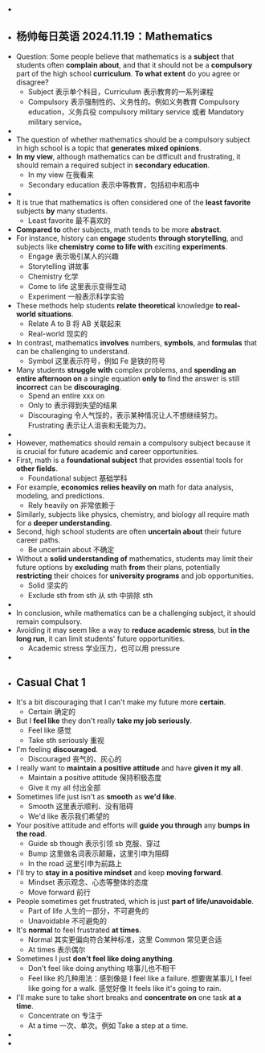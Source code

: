 -
- ## 杨帅每日英语 2024.11.19：Mathematics
- Question: Some people believe that mathematics is a **subject** that students often **complain about**, and that it should not be a **compulsory** part of the high school **curriculum**. **To what extent** do you agree or disagree?
	- Subject 表示单个科目，Curriculum 表示教育的一系列课程
	- Compulsory 表示强制性的、义务性的。例如义务教育 Compulsory education，义务兵役 compulsory military service 或者 Mandatory military service。
-
- The question of whether mathematics should be a compulsory subject in high school is a topic that **generates mixed opinions**.
- **In my view**, although mathematics can be difficult and frustrating, it should remain a required subject in **secondary education**.
	- In my view 在我看来
	- Secondary education 表示中等教育，包括初中和高中
-
- It is true that mathematics is often considered one of the **least favorite** subjects **by** many students.
	- Least favorite 最不喜欢的
- **Compared to** other subjects, math tends to be more **abstract**.
- For instance, history can **engage** students **through storytelling**, and subjects like **chemistry** **come to life with** exciting **experiments**.
	- Engage 表示吸引某人的兴趣
	- Storytelling 讲故事
	- Chemistry 化学
	- Come to life 这里表示变得生动
	- Experiment 一般表示科学实验
- These methods help students **relate** **theoretical** knowledge **to real-world situations**.
	- Relate A to B 将 AB 关联起来
	- Real-world 现实的
- In contrast, mathematics **involves** numbers, **symbols**, and **formulas** that can be challenging to understand.
	- Symbol 这里表示符号，例如 Fe 是铁的符号
- Many students **struggle with** complex problems, and **spending an entire afternoon on** a single equation **only to** find the answer is still **incorrect** can be **discouraging**.
	- Spend an entire xxx on
	- Only to 表示得到失望的结果
	- Discouraging 令人气馁的，表示某种情况让人不想继续努力。Frustrating 表示让人沮丧和无能为力。
-
- However, mathematics should remain a compulsory subject because it is crucial for future academic and career opportunities.
- First, math is a **foundational subject** that provides essential tools for **other fields**.
	- Foundational subject 基础学科
- For example, **economics** **relies heavily on** math for data analysis, modeling, and predictions.
	- Rely heavily on 非常依赖于
- Similarly, subjects like physics, chemistry, and biology all require math for a **deeper understanding**.
- Second, high school students are often **uncertain about** their future career paths.
	- Be uncertain about 不确定
- Without a **solid understanding of** mathematics, students may limit their future options by **excluding** math **from** their plans, potentially **restricting** their choices for **university programs** and job opportunities.
	- Solid 坚实的
	- Exclude sth from sth 从 sth 中排除 sth
-
- In conclusion, while mathematics can be a challenging subject, it should remain compulsory.
- Avoiding it may seem like a way to **reduce academic stress**, but **in the long run**, it can limit students' future opportunities.
	- Academic stress 学业压力，也可以用 pressure
-
- ## Casual Chat 1
- It's a bit discouraging that I can't make my future more **certain**.
	- Certain 确定的
- But I **feel like** they don't really **take my job seriously**.
	- Feel like 感觉
	- Take sth seriously 重视
- I'm feeling **discouraged**.
	- Discouraged 丧气的、灰心的
- I really want to **maintain a positive attitude** and have **given it my all**.
	- Maintain a positive attitude 保持积极态度
	- Give it my all 付出全部
- Sometimes life just isn't as **smooth** as **we'd like**.
	- Smooth 这里表示顺利、没有阻碍
	- We'd like 表示我们希望的
- Your positive attitude and efforts will **guide you through** any **bumps** **in the road**.
	- Guide sb though 表示引领 sb 克服、穿过
	- Bump 这里做名词表示颠簸，这里引申为阻碍
	- In the road 这里引申为前路上
- I'll try to **stay in a positive mindset** and keep **moving forward**.
	- Mindset 表示观念、心态等整体的态度
	- Move forward 前行
- People sometimes get frustrated, which is just **part of life/unavoidable**.
	- Part of life 人生的一部分，不可避免的
	- Unavoidable 不可避免的
- It's **normal** to feel frustrated **at times**.
	- Normal 其实更偏向符合某种标准，这里 Common 常见更合适
	- At times 表示偶尔
- Sometimes I just **don't feel like doing anything**.
	- Don't feel like doing anything 啥事儿也不相干
	- Feel like 的几种用法：感到像是 I feel like a failure. 想要做某事儿 I feel like going for a walk. 感觉好像 It feels like it's going to rain.
- I'll make sure to take short breaks and **concentrate on** one task **at a time**.
	- Concentrate on 专注于
	- At a time 一次、单次。例如 Take a step at a time.
-
-